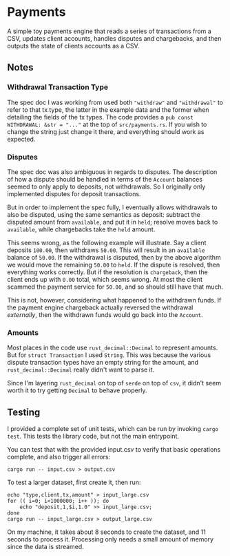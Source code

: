 # Payments
A simple toy payments engine that reads a series of transactions from a CSV, updates client accounts, handles disputes and chargebacks, and then outputs the state of clients accounts as a CSV.

## Notes

### Withdrawal Transaction Type
The spec doc I was working from used both ```"withdraw"``` and ```"withdrawal"``` to refer to that tx type, the latter in the example data and the former when detailing the fields of the tx types.  The code provides a ```pub const WITHDRAWAL: &str = "..."``` at the top of ```src/payments.rs```.  If you wish to change the string just change it there, and everything should work as expected.

### Disputes
The spec doc was also ambiguous in regards to disputes.  The description of how a dispute should be handled in terms of the ```Account``` balances seemed to only apply to deposits, not withdrawals.  So I originally only implemented disputes for deposit transactions.

But in order to implement the spec fully, I eventually allows withdrawals to also be disputed, using the same semantics as deposit: subtract the disputed amount from ```available```, and put it in ```held```; resolve moves back to ```available```, while chargebacks take the ```held``` amount.

This seems wrong, as the following example will illustrate.  Say a client deposits ```100.00```, then withdraws ```50.00```.  This will result in an ```available``` balance of ```50.00```.  If the withdrawal is disputed, then by the above algorithm we would move the remaining ```50.00``` to ```held```.  If the dispute is resolved, then everything works correctly.  But if the resolution is ```chargeback```, then the client ends up with ```0.00``` total, which seems wrong.  At most the client scammed the payment service for ```50.00```, and so should still have that much.

This is not, however, considering what happened to the withdrawn funds.  If the payment engine chargeback actually reversed the withdrawal *externally*, then the withdrawn funds would go back into the ```Account```.

### Amounts
Most places in the code use ```rust_decimal::Decimal``` to represent amounts.  But for ```struct Transaction``` I used ```String```.  This was because the various dispute transaction types have an empty string for the amount, and ```rust_decimal::Decimal``` really didn't want to parse it.

Since I'm layering ```rust_decimal``` on top of ```serde``` on top of ```csv```, it didn't seem worth it to try getting ```Decimal``` to behave properly.

## Testing
I provided a complete set of unit tests, which can be run by invoking ```cargo test```.  This tests the library code, but not the main entrypoint.

You can test that with the provided input.csv to verify that basic operations complete, and also trigger all errors:

```
cargo run -- input.csv > output.csv
```

To test a larger dataset, first create it, then run:

```
echo "type,client,tx,amount" > input_large.csv
for (( i=0; i<1000000; i++ )); do
    echo "deposit,1,$i,1.0" >> input_large.csv;
done
cargo run -- input_large.csv > output_large.csv
```

On my machine, it takes about 8 seconds to create the dataset, and 11 seconds to process it.  Processing only needs a small amount of memory since the data is streamed.
